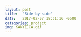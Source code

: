 ```yaml
---
layout: post
title:  "Side-by-side"
date:   2017-02-07 18:11:16 -0500
categories: project
img: KANYECCA.gif
---
```


